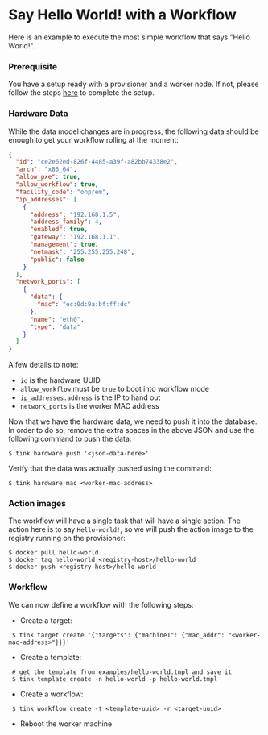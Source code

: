# Say Hello World! with a Workflow

Here is an example to execute the most simple workflow that says "Hello World!".

### Prerequisite

You have a setup ready with a provisioner and a worker node. If not, please follow the steps [here](setup.md) to complete the setup.

### Hardware Data

While the data model changes are in progress, the following data should be enough to get your workflow rolling at the moment:
```json
{
  "id": "ce2e62ed-826f-4485-a39f-a82bb74338e2",
  "arch": "x86_64",
  "allow_pxe": true,
  "allow_workflow": true,
  "facility_code": "onprem",
  "ip_addresses": [
    {
      "address": "192.168.1.5",
      "address_family": 4,
      "enabled": true,
      "gateway": "192.168.1.1",
      "management": true,
      "netmask": "255.255.255.248",
      "public": false
    }
  ],
  "network_ports": [
    {
      "data": {
        "mac": "ec:0d:9a:bf:ff:dc"
      },
      "name": "eth0",
      "type": "data"
    }
  ]
}
```

A few details to note:
 - `id` is the hardware UUID
 - `allow_workflow` must be `true` to boot into workflow mode
 - `ip_addresses.address` is the IP to hand out
 - `network_ports` is the worker MAC address

Now that we have the hardware data, we need to push it into the database. In order to do so, remove the extra spaces in the above JSON and use the following command to push the data:
```
$ tink hardware push '<json-data-here>'
```

Verify that the data was actually pushed using the command:
```shell
$ tink hardware mac <worker-mac-address>
```

### Action images

The workflow will have a single task that will have a single action. The action here is to say `Hello-world!`, so we will push the action image to the registry running on the provisioner:
```shell
$ docker pull hello-world
$ docker tag hello-world <registry-host>/hello-world
$ docker push <registry-host>/hello-world
```

### Workflow

We can now define a workflow with the following steps:
 - Create a target:
 ```shell
  $ tink target create '{"targets": {"machine1": {"mac_addr": "<worker-mac-address>"}}}'
 ```
 - Create a template:
 ```shell
  # get the template from examples/hello-world.tmpl and save it
  $ tink template create -n hello-world -p hello-world.tmpl
 ```
 - Create a workflow:
 ```shell
  $ tink workflow create -t <template-uuid> -r <target-uuid>
 ```
 - Reboot the worker machine

